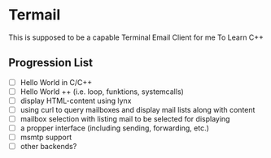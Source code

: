 # Termail

This is supposed to be a capable Terminal Email Client for me To Learn C++

## Progression List

- [ ] Hello World in C/C++
- [ ] Hello World ++ (i.e. loop, funktions, systemcalls)
- [ ] display HTML-content using lynx
- [ ] using curl to query mailboxes and display mail lists along with content
- [ ] mailbox selection with listing mail to be selected for displaying
- [ ] a propper interface (including sending, forwarding, etc.)
- [ ] msmtp support
- [ ] other backends?
